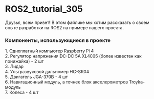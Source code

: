 # ROS2_tutorial_305

Друзья, всем привет! В этом файлике мы хотим рассказать о своем опыте разработки на ROS2 на примере нашего проекта.

<h3> 
Компоненты, использующиеся в проекте
</h3>
1. Одноплатный компьютер Raspberry Pi 4<br>
2. Регулятор напряжения DC-DC 5A XL4005 (более известен как понижайка) - 2 шт<br>
3. Лидар<br>
4. Ультразвуковой дальномер HC-SR04<br>
5. Двигатель JGA-370B - 4 шт<br>
6. Навигационный модуль, а точнее блок акселерометров Troyka-модуль<br>
7. Колеса - 4 шт
